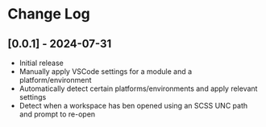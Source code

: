 # Change Log

## [0.0.1] - 2024-07-31

- Initial release
- Manually apply VSCode settings for a module and a platform/environment
- Automatically detect certain platforms/environments and apply relevant settings
- Detect when a workspace has ben opened using an SCSS UNC path and prompt to re-open